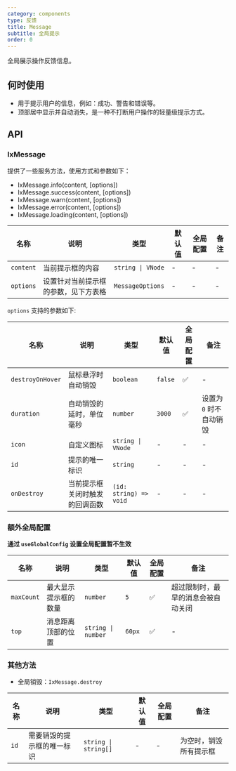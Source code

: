 ```yaml
---
category: components
type: 反馈
title: Message
subtitle: 全局提示
order: 0
---
```


全局展示操作反馈信息。

## 何时使用

- 用于提示用户的信息，例如：成功、警告和错误等。
- 顶部居中显示并自动消失，是一种不打断用户操作的轻量级提示方式。

## API

### IxMessage

提供了一些服务方法，使用方式和参数如下：

- IxMessage.info(content, [options])
- IxMessage.success(content, [options])
- IxMessage.warn(content, [options])
- IxMessage.error(content, [options])
- IxMessage.loading(content, [options])

| 名称 | 说明 | 类型  | 默认值 | 全局配置 | 备注 |
| --- | --- | --- | --- | --- | --- |
| `content` | 当前提示框的内容 | `string \| VNode` | - | - | - |
| `options` | 设置针对当前提示框的参数，见下方表格 | `MessageOptions` | - | - | - |

`options` 支持的参数如下:

| 名称 | 说明 | 类型  | 默认值 | 全局配置 | 备注 |
| --- | --- | --- | --- | --- | --- |
| `destroyOnHover` | 鼠标悬浮时自动销毁 | `boolean` | `false` | ✅ | - |
| `duration` | 自动销毁的延时，单位毫秒 | `number` | `3000` | ✅ | 设置为 `0` 时不自动销毁 |
| `icon` | 自定义图标 | `string \| VNode` | - | - | - |
| `id` | 提示的唯一标识 | `string` | - | - | - |
| `onDestroy` | 当前提示框关闭时触发的回调函数 | `(id: string) => void` | - | - | - |

### 额外全局配置

**通过 `useGlobalConfig` 设置全局配置暂不生效**

| 名称 | 说明 | 类型  | 默认值 | 全局配置 | 备注 |
| --- | --- | --- | --- | --- | --- |
| `maxCount` | 最大显示提示框的数量 | `number` | `5` | ✅ | 超过限制时，最早的消息会被自动关闭 |
| `top` | 消息距离顶部的位置 | `string \| number` | `60px` | ✅ | - |

### 其他方法

- 全局销毁：`IxMessage.destroy`

| 名称 | 说明 | 类型  | 默认值 | 全局配置 | 备注 |
| --- | --- | --- | --- | --- | --- |
| `id` | 需要销毁的提示框的唯一标识 | `string \| string[]` | - | - | 为空时，销毁所有提示框 |
